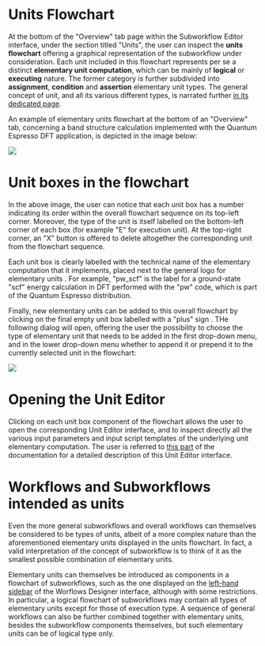 # Units Flowchart

At the bottom of the  "Overview" tab page within the Subworkflow Editor interface, under the section titled "Units", the user can inspect the **units flowchart** offering a graphical representation of the subworkflow under consideration. Each unit included in this flowchart represents per se a distinct **elementary unit computation**, which can be mainly of **logical** or **executing** nature. The former category is further subdivided into **assignment**, **condition** and **assertion** elementary unit types. The general concept of unit, and all its various different types, is narrated further [in its dedicated page](../../workflows/data/units.md).

An example of elementary units flowchart at the bottom of an "Overview" tab, concerning a band structure calculation implemented with the Quantum Espresso DFT application, is depicted in the image below:  

<img src="/images/units-flowchart.png"/>

# Unit boxes in the flowchart

In the above image, the user can notice that each unit box has a number indicating its order within the overall flowchart sequence on its top-left corner. Moreover, the type of the unit is itself labelled on the bottom-left corner of each box (for example "E" for execution unit). At the top-right corner, an "X" button is offered to delete altogether the corresponding unit from the flowchart sequence. 

Each unit box is clearly labelled with the technical name of the elementary computation that it implements, placed next to the general logo for elementary units <i class="zmdi zmdi-circle-o zmdi-hc-border"></i>. For example, "pw_scf" is the label for a ground-state "scf" energy calculation in DFT performed with the "pw" code, which is part of the Quantum Espresso distribution. 

Finally, new elementary units can be added to this overall flowchart by clicking on the final empty unit box labelled with a "plus" sign <i class="zmdi zmdi-plus zmdi-hc-border"></i>. THe following dialog will open, offering the user the possibility to choose the type of elementary unit that needs to be added in the first drop-down menu, and in the lower drop-down menu whether to append it or prepend it to the currently selected unit in the flowchart:

<img src="/images/new-units.png"/>

# Opening the Unit Editor

Clicking on each unit box component of the flowchart allows the user to open the corresponding Unit Editor interface, and to inspect directly all the various input parameters and input script templates of the underlying unit elementary computation. The user is referred to [this part](../unit-editor.md) of the documentation for a detailed description of this Unit Editor interface.

# Workflows and Subworkflows intended as units

Even the more general subworkflows and overall workflows can themselves be considered to be types of units, albeit of a more complex nature than the aforementioned elementary units displayed in the units flowchart. In fact, a valid interpretation of the concept of subworkflow is to think of it as the smallest possible combination of elementary units. 

Elementary units can themselves be introduced as components in a flowchart of subworkflows, such as the one displayed on the [left-hand sidebar](../sidebar.md) of the Worflows Designer interface, although with some restrictions. In particular, a logical flowchart of subworkflows may contain all types of elementary units except for those of execution type. A sequence of general workflows can also be further combined together with elementary units, besides the subworkflow components themselves, but such elementary units can be of logical type only. 
